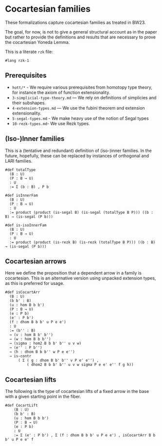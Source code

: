 # Cocartesian families

These formalizations capture cocartesian families as treated in BW23.

The goal, for now, is not to give a general structural account as in the paper
but rather to provide the definitions and results that are necessary to prove
the cocartesian Yoneda Lemma.

This is a literate `rzk` file:

```rzk
#lang rzk-1
```

## Prerequisites

- `hott/*` - We require various prerequisites from homotopy type theory, for
  instance the axiom of function extensionality.
- `3-simplicial-type-theory.md` — We rely on definitions of simplicies and their
  subshapes.
- `4-extension-types.md` — We use the fubini theorem and extension
  extensionality.
- `5-segal-types.md` - We make heavy use of the notion of Segal types
- `10-rezk-types.md`- We use Rezk types.

## (Iso-)Inner families

This is a (tentative and redundant) definition of (iso-)inner families. In the
future, hopefully, these can be replaced by instances of orthogonal and LARI
families.

```rzk
#def totalType
  (B : U)
  (P : B → U)
  : U
  := Σ (b : B) , P b

#def isInnerFam
  (B : U)
  (P : B → U)
  : U
  := product (product (is-segal B) (is-segal (totalType B P))) ((b : B) → (is-segal (P b)))

#def is-isoInnerFam
  (B : U)
  (P : B → U)
  : U
  := product (product (is-rezk B) (is-rezk (totalType B P))) ((b : B) → (is-segal (P b)))
```

## Cocartesian arrows

Here we define the proposition that a dependent arrow in a family is
cocartesian. This is an alternative version using unpacked extension types, as
this is preferred for usage.

```rzk title="BW23, Definition 5.1.1"
#def isCocartArr
  (B : U)
  (b b' : B)
  (u : hom B b b')
  (P : B → U)
  (e : P b)
  (e' : P b')
  (f : dhom B b b' u P e e')
  : U
  := (b'' : B)
  → (v : hom B b' b'')
  → (w : hom B b b'')
  → (sigma : hom2 B b b' b'' u v w)
  → (e'' : P b'')
  → (h : dhom B b b'' w P e e'')
  → is-contr
      ( Σ ( g : dhom B b' b'' v P e' e'') ,
          ( dhom2 B b b' b'' u v w sigma P e e' e'' f g h))
```

## Cocartesian lifts

The following is the type of cocartesian lifts of a fixed arrow in the base with
a given starting point in the fiber.

```rzk title="BW23, Definition 5.1.2"
#def CocartLift
    (B : U)
    (b b' : B)
    (u : hom B b b')
    (P : B → U)
    (e : P b)
    : U
    := Σ (e' : P b') , Σ (f : dhom B b b' u P e e') , isCocartArr B b b' u P e e' f
```

```

```
